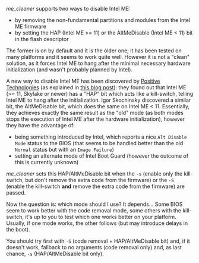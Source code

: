 _me_cleaner_ supports two ways to disable Intel ME:
 * by removing the non-fundamental partitions and modules from the Intel ME firmware
 * by setting the HAP (Intel ME >= 11) or the AltMeDisable (Intel ME < 11) bit in the flash descriptor

The former is on by default and it is the older one; it has been tested on many platforms and it seems to work quite well. However it is not a "clean" solution, as it forces Intel ME to hang after the minimal necessary hardware initialization (and wasn't probably planned by Intel).

A new way to disable Intel ME has been discovered by [Positive Technologies](https://www.ptsecurity.com) (as explained in [this blog post](http://blog.ptsecurity.com/2017/08/disabling-intel-me.html)): they found out that Intel ME (>= 11, Skylake or newer) has a "HAP" bit which acts like a kill-switch, telling Intel ME to hang after the initialization. Igor Skochinsky discovered a similar bit, the AltMeDisable bit, which does the same on Intel ME < 11. Essentially, they achieves exactly the same result as the "old" mode (as both modes stops the execution of Intel ME after the hardware initialization), however they have the advantage of:
 * being something introduced by Intel, which reports a nice `Alt Disable Mode` status to the BIOS (that seems to be handled better than the old `Normal` status but with an `Image Failure`)
 * setting an alternate mode of Intel Boot Guard (however the outcome of this is currently unknown)

_me_cleaner_ sets this HAP/AltMeDisable bit when the `-s` (enable only the kill-switch, but don't remove the extra code from the firmware) or the `-S` (enable the kill-switch **and** remove the extra code from the firmware) are passed.

Now the question is: which mode should I use? It depends... Some BIOS seem to work better with the code removal mode, some others with the kill-switch, it's up to you to test which one works better on your platform. Usually, if one mode works, the other follows (but may introduce delays in the boot).

You should try first with `-S` (code removal + HAP/AltMeDisable bit) and, if it doesn't work, fallback to no arguments (code removal only) and, as last chance, `-s` (HAP/AltMeDisable bit only).